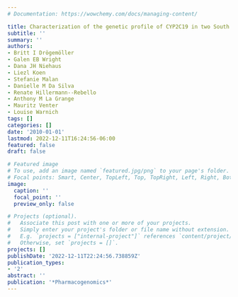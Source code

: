```yaml
---
# Documentation: https://wowchemy.com/docs/managing-content/

title: Characterization of the genetic profile of CYP2C19 in two South African populations
subtitle: ''
summary: ''
authors:
- Britt I Drögemöller
- Galen EB Wright
- Dana JH Niehaus
- Liezl Koen
- Stefanie Malan
- Danielle M Da Silva
- Renate Hillermann--Rebello
- Anthony M La Grange
- Mauritz Venter
- Louise Warnich
tags: []
categories: []
date: '2010-01-01'
lastmod: 2022-12-11T16:24:56-06:00
featured: false
draft: false

# Featured image
# To use, add an image named `featured.jpg/png` to your page's folder.
# Focal points: Smart, Center, TopLeft, Top, TopRight, Left, Right, BottomLeft, Bottom, BottomRight.
image:
  caption: ''
  focal_point: ''
  preview_only: false

# Projects (optional).
#   Associate this post with one or more of your projects.
#   Simply enter your project's folder or file name without extension.
#   E.g. `projects = ["internal-project"]` references `content/project/deep-learning/index.md`.
#   Otherwise, set `projects = []`.
projects: []
publishDate: '2022-12-11T22:24:56.738859Z'
publication_types:
- '2'
abstract: ''
publication: '*Pharmacogenomics*'
---
```

